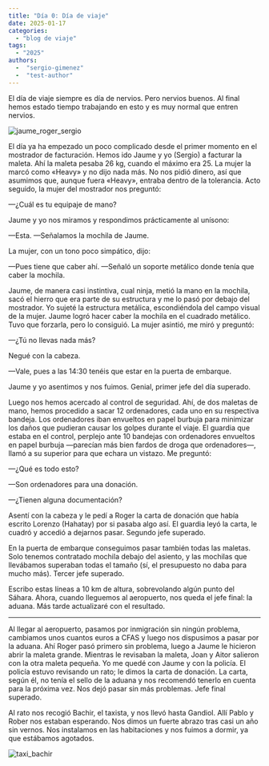 ```yaml
---
title: "Día 0: Día de viaje"
date: 2025-01-17
categories: 
  - "blog de viaje"
tags:
  - "2025"
authors:
  -  "sergio-gimenez"
  -  "test-author"
---
```


El día de viaje siempre es día de nervios. Pero nervios buenos. Al final hemos estado tiempo trabajando en esto y es muy normal que entren nervios.

![jaume_roger_sergio](images/jaume_roger_sergio.jpg "Jaume Roger y Sergio justo antes de salir hacia el aeropuerto")

El día ya ha empezado un poco complicado desde el primer momento en el mostrador de facturación. Hemos ido Jaume y yo (Sergio) a facturar la maleta. Ahí la maleta pesaba 26 kg, cuando el máximo era 25. La mujer la marcó como «Heavy» y no dijo nada más. No nos pidió dinero, así que asumimos que, aunque fuera «Heavy», entraba dentro de la tolerancia. Acto seguido, la mujer del mostrador nos preguntó:

—¿Cuál es tu equipaje de mano?  

Jaume y yo nos miramos y respondimos prácticamente al unísono:

—Esta. —Señalamos la mochila de Jaume.  

La mujer, con un tono poco simpático, dijo:

—Pues tiene que caber ahí. —Señaló un soporte metálico donde tenía que caber la mochila.  

Jaume, de manera casi instintiva, cual ninja, metió la mano en la mochila, sacó el hierro que era parte de su estructura y me lo pasó por debajo del mostrador. Yo sujeté la estructura metálica, escondiéndola del campo visual de la mujer. Jaume logró hacer caber la mochila en el cuadrado metálico. Tuvo que forzarla, pero lo consiguió. La mujer asintió, me miró y preguntó:

—¿Tú no llevas nada más?  

Negué con la cabeza.  

—Vale, pues a las 14:30 tenéis que estar en la puerta de embarque.  

Jaume y yo asentimos y nos fuimos. Genial, primer jefe del día superado.

Luego nos hemos acercado al control de seguridad. Ahí, de dos maletas de mano, hemos procedido a sacar 12 ordenadores, cada uno en su respectiva bandeja. Los ordenadores iban envueltos en papel burbuja para minimizar los daños que pudieran causar los golpes durante el viaje. El guardia que estaba en el control, perplejo ante 10 bandejas con ordenadores envueltos en papel burbuja —parecían más bien fardos de droga que ordenadores—, llamó a su superior para que echara un vistazo. Me preguntó:

—¿Qué es todo esto?  

—Son ordenadores para una donación.  

—¿Tienen alguna documentación?  

Asentí con la cabeza y le pedí a Roger la carta de donación que había escrito Lorenzo (Hahatay) por si pasaba algo así. El guardia leyó la carta, le cuadró y accedió a dejarnos pasar. Segundo jefe superado.

En la puerta de embarque conseguimos pasar también todas las maletas. Solo tenemos contratado mochila debajo del asiento, y las mochilas que llevábamos superaban todas el tamaño (sí, el presupuesto no daba para mucho más). Tercer jefe superado.

Escribo estas líneas a 10 km de altura, sobrevolando algún punto del Sáhara. Ahora, cuando lleguemos al aeropuerto, nos queda el jefe final: la aduana. Más tarde actualizaré con el resultado.

---

Al llegar al aeropuerto, pasamos por inmigración sin ningún problema, cambiamos unos cuantos euros a CFAS y luego nos dispusimos a pasar por la aduana. Ahí Roger pasó primero sin problema, luego a Jaume le hicieron abrir la maleta grande. Mientras le revisaban la maleta, Joan y Aitor salieron con la otra maleta pequeña. Yo me quedé con Jaume y con la policía. El policía estuvo revisando un rato; le dimos la carta de donación. La carta, según él, no tenía el sello de la aduana y nos recomendó tenerlo en cuenta para la próxima vez. Nos dejó pasar sin más problemas. Jefe final superado.

Al rato nos recogió Bachir, el taxista, y nos llevó hasta Gandiol. Allí Pablo y Rober nos estaban esperando. Nos dimos un fuerte abrazo tras casi un año sin vernos. Nos instalamos en las habitaciones y nos fuimos a dormir, ya que estábamos agotados.

![taxi_bachir](images/taxi_bachir.jpg "El equipo en el taxi de Bachir de camino a Gandiol")
